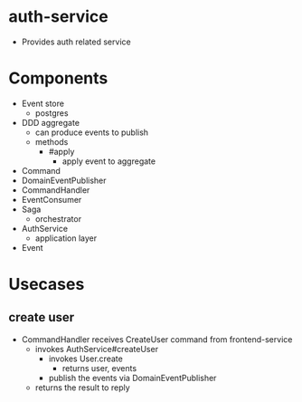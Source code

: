 # auth-service
- Provides auth related service

# Components
- Event store
  - postgres
- DDD aggregate
  - can produce events to publish
  - methods
    - #apply
      - apply event to aggregate
- Command
- DomainEventPublisher
- CommandHandler
- EventConsumer
- Saga
  - orchestrator
- AuthService
  - application layer
- Event

# Usecases
## create user
- CommandHandler receives CreateUser command from frontend-service
  - invokes AuthService#createUser
    - invokes User.create
      - returns user, events
    - publish the events via DomainEventPublisher
  - returns the result to reply
